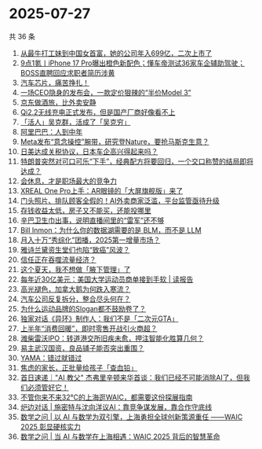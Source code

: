 # 2025-07-27

共 36 条

<!-- BEGIN 36KR -->
<!-- 最后更新时间 2025-07-27 01:08:00 +0800 -->
1. [从最牛打工妹到中国女首富，她的公司年入699亿，二次上市了](https://36kr.com/p/3394389681129856)
1. [9点1氪丨iPhone 17 Pro曝出橙色新配色；懂车帝测试36家车企辅助驾驶；BOSS直聘回应求职者简历涉黄](https://36kr.com/p/3394586947340680)
1. [汽车芯片，痛苦挣扎！](https://36kr.com/p/3395107708373122)
1. [一场CEO隐身的发布会，一款定价狠辣的“半价Model 3”](https://36kr.com/p/3395050002008455)
1. [京东做酒旅，比外卖安静](https://36kr.com/p/3394559503009926)
1. [Qi2.2无线充电正式发布，但是国产厂商好像看不上](https://36kr.com/p/3395185890465926)
1. [「活人」吴克群，活成了「吴克穷」](https://36kr.com/p/3394231400401280)
1. [阿里巴巴：人到中年](https://36kr.com/p/3394331415026051)
1. [Meta发布“意念操控”腕带，研究登Nature，要抢马斯克生意？](https://36kr.com/p/3394559572543621)
1. [日美达成关税协议，日本车企高兴得起来吗？](https://36kr.com/p/3395075065333888)
1. [特朗普突然对可口可乐“下手”，经典配方将要回归，一个交口称赞的结局即将达成？](https://36kr.com/p/3394974792763522)
1. [会休息，才是职场最大的竞争力](https://36kr.com/p/3395041635240067)
1. [XREAL One Pro上手：AR眼镜的「大屏旗舰版」来了](https://36kr.com/p/3394504308021635)
1. [门头照片、排队顾客全假的！AI外卖商家泛滥，平台监管亟待升级](https://36kr.com/p/3394515490478473)
1. [存钱收益太低，房子又不能买，还能投哪里](https://36kr.com/p/3395160415815811)
1. [辛巴卫生巾出事，说明直播间里的“雷军”还不够](https://36kr.com/p/3394330720094597)
1. [Bill Inmon：为什么你的数据湖需要的是 BLM，而不是 LLM](https://36kr.com/p/3395160704157831)
1. [月入十万“秀综化”团播，2025第一增量市场？](https://36kr.com/p/3394389895284865)
1. [雅诗兰黛资生堂们也陷“致癌”风波？](https://36kr.com/p/3394398030449030)
1. [信任正在吞噬流量经济？](https://36kr.com/p/3395102148069768)
1. [这个夏天，我不想做「腋下管理」了](https://36kr.com/p/3394226507909251)
1. [每年近30亿美元：美国大学运动员商单接到手软 | 读报告](https://36kr.com/p/3394390577072262)
1. [高光褪色，加拿大鹅为何跌入寒流？](https://36kr.com/p/3394355754096774)
1. [汽车公司反复拆分，整合尽头何在？](https://36kr.com/p/3395074853996930)
1. [为什么运动品牌的Slogan都不鼓励卷了？](https://36kr.com/p/3394464315984261)
1. [独家对话《异环》制作人：我们不是「二次元GTA」](https://36kr.com/p/3394464114722946)
1. [上半年“消费回暖”，即时零售开战引火商超？](https://36kr.com/p/3394376515684738)
1. [潍柴雷沃IPO：转道港交所旧疾未愈，押注智能化胜算几何？](https://36kr.com/p/3395187798481031)
1. [易主武汉国资，良品铺子能否突出重围？](https://36kr.com/p/3394403466004864)
1. [YAMA：错过就错过](https://36kr.com/p/3360354887272456)
1. [焦虑的家长，正批量给孩子「查血铅」](https://36kr.com/p/3395101794240644)
1. [首日速递｜"AI 教父" 杰弗里辛顿来华首谈：我们已经不可能消除AI了，但我们必须管好它！](https://36kr.com/p/3395845615388809)
1. [不管你来不来32°C的上海逛WAIC，都需要这份探展指南](https://36kr.com/p/3395805438052489)
1. [炉边对话 | 施密特与沈向洋议AI：靠竞争谋发展，靠合作守底线](https://36kr.com/p/3395850779527301)
1. [数学之问 | 以 AI 与数学为双引擎，上海勇担全球创新策源重任 ——WAIC 2025 彰显硬核实力](https://36kr.com/p/3395854017612160)
1. [数学之问 | 当 AI 与数学在上海相遇：WAIC 2025 背后的智慧革命](https://36kr.com/p/3395906876475528)
<!-- END 36KR -->